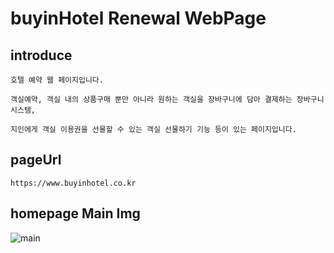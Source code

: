 # buyinHotel Renewal WebPage

## introduce

    호텔 예약 웹 페이지입니다.
    
    객실예약, 객실 내의 상품구매 뿐만 아니라 원하는 객실을 장바구니에 담아 결제하는 장바구니 시스템, 
    
    지인에게 객실 이용권을 선물할 수 있는 객실 선물하기 기능 등이 있는 페이지입니다.

## pageUrl

    https://www.buyinhotel.co.kr

## homepage Main Img

![main](https://user-images.githubusercontent.com/109775670/180366100-240cba6d-822d-42c5-a546-6d4e49519065.png)

